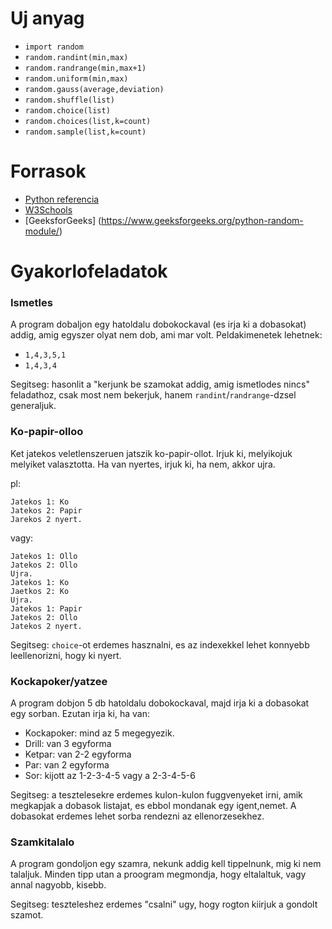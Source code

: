 # Uj anyag

 - `import random`
 - `random.randint(min,max)`
 - `random.randrange(min,max+1)`
 - `random.uniform(min,max)`
 - `random.gauss(average,deviation)`
 - `random.shuffle(list)`
 - `random.choice(list)`
 - `random.choices(list,k=count)`
 - `random.sample(list,k=count)`

# Forrasok
 - [Python referencia](https://docs.python.org/3/library/random.html)
 - [W3Schools](https://www.w3schools.com/python/module_random.asp)
 - [GeeksforGeeks] (https://www.geeksforgeeks.org/python-random-module/)

# Gyakorlofeladatok

### Ismetles
A program dobaljon egy hatoldalu dobokockaval (es irja ki a dobasokat) addig, amig egyszer olyat nem dob, ami mar volt.
Peldakimenetek lehetnek:
 - `1,4,3,5,1`
 - `1,4,3,4`

Segitseg: hasonlit a "kerjunk be szamokat addig, amig ismetlodes nincs" feladathoz, csak most nem bekerjuk, hanem `randint`/`randrange`-dzsel generaljuk.

### Ko-papir-olloo
Ket jatekos veletlenszeruen jatszik ko-papir-ollot. Irjuk ki, melyikojuk melyiket valasztotta. Ha van nyertes, irjuk ki, ha nem, akkor ujra.

pl:
```
Jatekos 1: Ko
Jatekos 2: Papir
Jarekos 2 nyert.
```
vagy:
```
Jatekos 1: Ollo
Jatekos 2: Ollo
Ujra.
Jatekos 1: Ko
Jaetkos 2: Ko
Ujra.
Jatekos 1: Papir
Jatekos 2: Ollo
Jatekos 2 nyert.
```

Segitseg: `choice`-ot erdemes hasznalni, es az indexekkel lehet konnyebb leellenorizni, hogy ki nyert.

### Kockapoker/yatzee 
A program dobjon 5 db hatoldalu dobokockaval, majd irja ki a dobasokat egy sorban. Ezutan irja ki, ha van:
 - Kockapoker: mind az 5 megegyezik.
 - Drill: van 3 egyforma
 - Ketpar: van 2-2 egyforma
 - Par: van 2 egyforma
 - Sor: kijott az 1-2-3-4-5 vagy a 2-3-4-5-6

Segitseg: a tesztelesekre erdemes kulon-kulon fuggvenyeket irni, amik megkapjak a dobasok listajat, es ebbol mondanak egy igent,nemet. A dobasokat erdemes lehet sorba rendezni az ellenorzesekhez.

### Szamkitalalo
A program gondoljon egy szamra, nekunk addig kell tippelnunk, mig ki nem talaljuk. Minden tipp utan a proogram megmondja, hogy eltalaltuk, vagy annal nagyobb, kisebb.

Segitseg: teszteleshez erdemes "csalni" ugy, hogy rogton kiirjuk a gondolt szamot.
